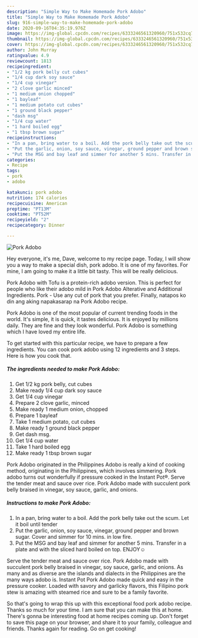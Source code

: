 ```yaml
---
description: "Simple Way to Make Homemade Pork Adobo"
title: "Simple Way to Make Homemade Pork Adobo"
slug: 916-simple-way-to-make-homemade-pork-adobo
date: 2020-09-16T04:35:19.976Z
image: https://img-global.cpcdn.com/recipes/6333246561320960/751x532cq70/pork-adobo-recipe-main-photo.jpg
thumbnail: https://img-global.cpcdn.com/recipes/6333246561320960/751x532cq70/pork-adobo-recipe-main-photo.jpg
cover: https://img-global.cpcdn.com/recipes/6333246561320960/751x532cq70/pork-adobo-recipe-main-photo.jpg
author: John Murray
ratingvalue: 4.9
reviewcount: 1813
recipeingredient:
- "1/2 kg pork belly cut cubes"
- "1/4 cup dark soy sauce"
- "1/4 cup vinegar"
- "2 clove garlic minced"
- "1 medium onion chopped"
- "1 bayleaf"
- "1 medium potato cut cubes"
- "1 ground black pepper"
- "dash msg"
- "1/4 cup water"
- "1 hard boiled egg"
- "1 tbsp brown sugar"
recipeinstructions:
- "In a pan, bring water to a boil. Add the pork belly take out the scum. Let it boil until tender"
- "Put the garlic, onion, soy sauce, vinegar, ground pepper and brown sugar. Cover and simmer for 10 mins. in low fire."
- "Put the MSG and bay leaf and simmer for another 5 mins. Transfer in a plate and with the sliced hard boiled on top. ENJOY☺"
categories:
- Recipe
tags:
- pork
- adobo

katakunci: pork adobo 
nutrition: 174 calories
recipecuisine: American
preptime: "PT13M"
cooktime: "PT52M"
recipeyield: "2"
recipecategory: Dinner

---
```



![Pork Adobo](https://img-global.cpcdn.com/recipes/6333246561320960/751x532cq70/pork-adobo-recipe-main-photo.jpg)

Hey everyone, it's me, Dave, welcome to my recipe page. Today, I will show you a way to make a special dish, pork adobo. It is one of my favorites. For mine, I am going to make it a little bit tasty. This will be really delicious.

Pork Adobo with Tofu is a protein-rich adobo version. This is perfect for people who like their adobo mild in Pork Adobo Alterative and Additional Ingredients. Pork - Use any cut of pork that you prefer. Finally, natapos ko din ang aking napakasarap na Pork Adobo recipe.

Pork Adobo is one of the most popular of current trending foods in the world. It's simple, it is quick, it tastes delicious. It is enjoyed by millions daily. They are fine and they look wonderful. Pork Adobo is something which I have loved my entire life.


To get started with this particular recipe, we have to prepare a few ingredients. You can cook pork adobo using 12 ingredients and 3 steps. Here is how you cook that.

<!--inarticleads1-->

##### The ingredients needed to make Pork Adobo:

1. Get 1/2 kg pork belly, cut cubes
1. Make ready 1/4 cup dark soy sauce
1. Get 1/4 cup vinegar
1. Prepare 2 clove garlic, minced
1. Make ready 1 medium onion, chopped
1. Prepare 1 bayleaf
1. Take 1 medium potato, cut cubes
1. Make ready 1 ground black pepper
1. Get dash msg.
1. Get 1/4 cup water
1. Take 1 hard boiled egg
1. Make ready 1 tbsp brown sugar


Pork Adobo originated in the Philippines Adobo is really a kind of cooking method, originating in the Philippines, which involves simmering. Pork adobo turns out wonderfully if pressure cooked in the Instant Pot®. Serve the tender meat and sauce over rice. Pork Adobo made with succulent pork belly braised in vinegar, soy sauce, garlic, and onions. 

<!--inarticleads2-->

##### Instructions to make Pork Adobo:

1. In a pan, bring water to a boil. Add the pork belly take out the scum. Let it boil until tender
1. Put the garlic, onion, soy sauce, vinegar, ground pepper and brown sugar. Cover and simmer for 10 mins. in low fire.
1. Put the MSG and bay leaf and simmer for another 5 mins. Transfer in a plate and with the sliced hard boiled on top. ENJOY☺


Serve the tender meat and sauce over rice. Pork Adobo made with succulent pork belly braised in vinegar, soy sauce, garlic, and onions. As many and as diverse are the islands and dialects in the Philippines are the many ways adobo is. Instant Pot Pork Adobo made quick and easy in the pressure cooker. Loaded with savory and garlicky flavors, this Filipino pork stew is amazing with steamed rice and sure to be a family favorite. 

So that's going to wrap this up with this exceptional food pork adobo recipe. Thanks so much for your time. I am sure that you can make this at home. There's gonna be interesting food at home recipes coming up. Don't forget to save this page on your browser, and share it to your family, colleague and friends. Thanks again for reading. Go on get cooking!
